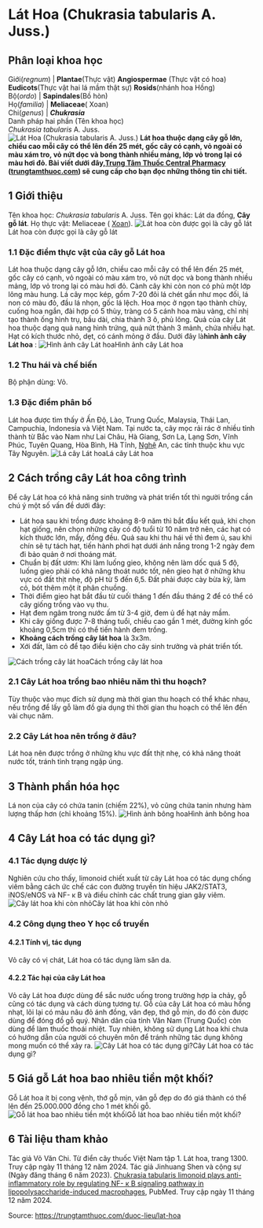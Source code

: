 # Lát Hoa (Chukrasia tabularis A. Juss.)

Phân loại khoa học  
---  
Giới(_regnum_) |  **Plantae**(Thực vật) **Angiospermae** (Thực vật có hoa) **Eudicots**(Thực vật hai lá mầm thật sự) **Rosids**(nhánh hoa Hồng)  
Bộ(_ordo_) | **Sapindales**(Bồ hòn)  
Họ(_familia_) | **Meliaceae**( Xoan)  
Chi(_genus_) | **_Chukrasia_**  
Danh pháp hai phần (Tên khoa học)  
_Chukrasia tabularis_ A. Juss.  
![Lát Hoa \(Chukrasia tabularis A. Juss.\)](https://trungtamthuoc.com/images/others/cay-lat-hoa-3688.jpg)
**Lát hoa thuộc dạng cây gỗ lớn, chiều cao mỗi cây có thể lên đến 25 mét, gốc cây có cạnh, vỏ ngoài có màu xám tro, vỏ nứt dọc và bong thành nhiều mảng, lớp vỏ trong lại có màu hơi đỏ. Bài viết dưới đây,[Trung Tâm Thuốc Central Pharmacy](https://trungtamthuoc.com/ "Trung Tâm Thuốc Central Pharmacy") ([trungtamthuoc.com](https://trungtamthuoc.com/ "trungtamthuoc.com")) sẽ cung cấp cho bạn đọc những thông tin chi tiết.**
##  1 Giới thiệu
Tên khoa học: _Chukrasia tabularis_ A. Juss.
Tên gọi khác: Lát da đồng, **Cây gỗ lát**.
Họ thực vật: Meliaceae ( [Xoan](https://trungtamthuoc.com/duoc-lieu/cay-xoan "Xoan")).
![Lát hoa còn được gọi là cây gỗ lát](https://trungtamthuoc.com/images/item/cay-lat-hoa-0.jpg)Lát hoa còn được gọi là cây gỗ lát
### 1.1 Đặc điểm thực vật của cây gỗ Lát hoa
Lát hoa thuộc dạng cây gỗ lớn, chiều cao mỗi cây có thể lên đến 25 mét, gốc cây có cạnh, vỏ ngoài có màu xám tro, vỏ nứt dọc và bong thành nhiều mảng, lớp vỏ trong lại có màu hơi đỏ. Cành cây khi còn non có phủ một lớp lông màu hung.
Lá cây mọc kép, gồm 7-20 đôi lá chét gần như mọc đối, lá non có màu đỏ, đầu lá nhọn, gốc lá lệch.
Hoa mọc ở ngọn tạo thành chùy, cuống hoa ngắn, đài hợp có 5 thùy, tràng có 5 cánh hoa màu vàng, chỉ nhị tạo thành ống hình trụ, bầu dài, chia thành 3 ô, phủ lông.
Quả của cây Lát hoa thuộc dạng quả nang hình trứng, quả nứt thành 3 mảnh, chứa nhiều hạt.
Hạt có kích thước nhỏ, dẹt, có cánh mỏng ở đầu.
Dưới đây là**hình ảnh cây Lát hoa** :
![Hình ảnh cây Lát hoa](https://trungtamthuoc.com/images/item/cay-lat-hoa-1.jpg)Hình ảnh cây Lát hoa
### 1.2 Thu hái và chế biến
Bộ phận dùng: Vỏ.
### 1.3 Đặc điểm phân bố
Lát hoa được tìm thấy ở Ấn Độ, Lào, Trung Quốc, Malaysia, Thái Lan, Campuchia, Indonesia và Việt Nam. Tại nước ta, cây mọc rải rác ở nhiều tỉnh thành từ Bắc vào Nam như Lai Châu, Hà Giang, Sơn La, Lạng Sơn, Vĩnh Phúc, Tuyên Quang, Hòa Bình, Hà Tĩnh, [Nghệ](https://trungtamthuoc.com/hoat-chat/nghe "Nghệ") An, các tỉnh thuộc khu vực Tây Nguyên.
![Lá cây Lát hoa](https://trungtamthuoc.com/images/item/cay-lat-hoa-2.jpg)Lá cây Lát hoa
##  2 Cách trồng cây Lát hoa công trình
Để cây Lát hoa có khả năng sinh trưởng và phát triển tốt thì người trồng cần chú ý một số vấn đề dưới đây:
  * Lát hoa sau khi trồng được khoảng 8-9 năm thì bắt đầu kết quả, khi chọn hạt giống, nên chọn những cây có độ tuổi từ 10 năm trở nên, các hạt có kích thước lớn, mẩy, đồng đều. Quả sau khi thu hái về thì đem ủ, sau khi chín sẽ tự tách hạt, tiến hành phơi hạt dưới ánh nắng trong 1-2 ngày đem đi bảo quản ở nơi thoáng mát.
  * Chuẩn bị đất ươm: Khi làm luống gieo, không nên làm dốc quá 5 độ, luống gieo phải có khả năng thoát nước tốt, nên gieo hạt ở những khu vực có đất thịt nhẹ, độ pH từ 5 đến 6,5. Đất phải được cày bừa kỹ, làm cỏ, bót thêm một ít phân chuồng.
  * Thời điểm gieo hạt bắt đầu từ cuối tháng 1 đến đầu tháng 2 để có thể có cây giống trồng vào vụ thu.
  * Hạt đem ngâm trong nước ấm từ 3-4 giờ, đem ủ để hạt nảy mầm.
  * Khi cây giống được 7-8 tháng tuổi, chiều cao gần 1 mét, đường kính gốc khoảng 0,5cm thì có thể tiến hành đem trồng.
  * **Khoảng cách trồng cây lát hoa** là 3x3m.
  * Xới đất, làm cỏ để tạo điều kiện cho cây sinh trưởng và phát triển tốt.

![Cách trồng cây lát hoa](https://trungtamthuoc.com/images/item/cay-lat-hoa-3.jpg)Cách trồng cây lát hoa
### 2.1 Cây Lát hoa trồng bao nhiêu năm thì thu hoạch?
Tùy thuộc vào mục đích sử dụng mà thời gian thu hoạch có thể khác nhau, nếu trồng để lấy gỗ làm đồ gia dụng thì thời gian thu hoạch có thể lên đến vài chục năm.
### 2.2 Cây Lát hoa nên trồng ở đâu?
Lát hoa nên được trồng ở những khu vực đất thịt nhẹ, có khả năng thoát nước tốt, tránh tình trạng ngập úng.
##  3 Thành phần hóa học
Lá non của cây có chứa tanin (chiếm 22%), vỏ cũng chứa tanin nhưng hàm lượng thấp hơn (chỉ khoảng 15%).
![Hình ảnh bông hoa](https://trungtamthuoc.com/images/item/cay-lat-hoa-4.jpg)Hình ảnh bông hoa
##  4 Cây Lát hoa có tác dụng gì?
### 4.1 Tác dụng dược lý
Nghiên cứu cho thấy, limonoid chiết xuất từ cây Lát hoa có tác dụng chống viêm bằng cách ức chế các con đường truyền tín hiệu JAK2/STAT3, iNOS/eNOS và NF- κ B và điều chỉnh các chất trung gian gây viêm.
![Cây lát hoa khi còn nhỏ](https://trungtamthuoc.com/images/item/cay-lat-hoa-7.jpg)Cây lát hoa khi còn nhỏ
### 4.2 Công dụng theo Y học cổ truyền
#### 4.2.1 Tính vị, tác dụng
Vỏ cây có vị chát, Lát hoa có tác dụng làm săn da.
#### 4.2.2 Tác hại của cây Lát hoa
Vỏ cây Lát hoa được dùng để sắc nước uống trong trường hợp ỉa chảy, gỗ cũng có tác dụng và cách dùng tương tự.
Gỗ của cây Lát hoa có màu hồng nhạt, lõi lại có màu nâu đỏ ánh đồng, vân đẹp, thớ gỗ mịn, do đó còn được dùng để đóng đồ gỗ quý.
Nhân dân của tỉnh Vân Nam (Trung Quốc) còn dùng để làm thuốc thoái nhiệt.
Tuy nhiên, không sử dụng Lát hoa khi chưa có hướng dẫn của người có chuyên môn để tránh những tác dụng không mong muốn có thể xảy ra.
![Cây Lát hoa có tác dụng gì?](https://trungtamthuoc.com/images/item/cay-lat-hoa-5.jpg)Cây Lát hoa có tác dụng gì?
##  5 Giá gỗ Lát hoa bao nhiêu tiền một khối?
Gỗ Lát hoa ít bị cong vệnh, thớ gỗ mịn, vân gỗ đẹp do đó giá thành có thể lên đến 25.000.000 đồng cho 1 mét khối gỗ.
![Gỗ lát hoa bao nhiêu tiền một khối](https://trungtamthuoc.com/images/item/cay-lat-hoa-6.jpg)Gỗ lát hoa bao nhiêu tiền một khối?
##  6 Tài liệu tham khảo
Tác giả Võ Văn Chi. Từ điển cây thuốc Việt Nam tập 1. Lát hoa, trang 1300. Truy cập ngày 11 tháng 12 năm 2024.
Tác giả Jinhuang Shen và cộng sự (Ngày đăng tháng 6 năm 2023). [Chukrasia tabularis limonoid plays anti-inflammatory role by regulating NF- κ B signaling pathway in lipopolysaccharide-induced macrophages](https://pubmed.ncbi.nlm.nih.gov/37533446/), PubMed. Truy cập ngày 11 tháng 12 năm 2024.


Source: https://trungtamthuoc.com/duoc-lieu/lat-hoa